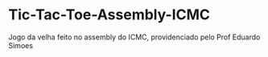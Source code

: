 # Tic-Tac-Toe-Assembly-ICMC
Jogo da velha feito no assembly do ICMC, providenciado pelo Prof Eduardo Simoes
